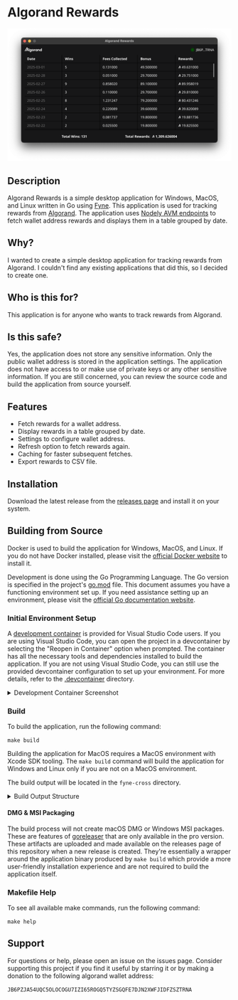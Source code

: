 # Algorand Rewards

![Screenshot](build/package/darwin/screenshot.png)

## Description
Algorand Rewards is a simple desktop application for Windows, MacOS, and Linux written in Go using [Fyne](https://github.com/fyne-io/fyne). This application is used for tracking rewards from [Algorand](https://github.com/algorand/go-algorand). The application uses [Nodely AVM endpoints](https://nodely.io/docs/free/endpoints/) to fetch wallet address rewards and displays them in a table grouped by date. 

## Why?
I wanted to create a simple desktop application for tracking rewards from Algorand. I couldn't find any existing applications that did this, so I decided to create one.

## Who is this for?
This application is for anyone who wants to track rewards from Algorand.

## Is this safe?
Yes, the application does not store any sensitive information. Only the public wallet address is stored in the application settings. The application does not have access to or make use of private keys or any other sensitive information. If you are still concerned, you can review the source code and build the application from source yourself.

## Features
- Fetch rewards for a wallet address.
- Display rewards in a table grouped by date.
- Settings to configure wallet address.
- Refresh option to fetch rewards again.
- Caching for faster subsequent fetches.
- Export rewards to CSV file.

## Installation
Download the latest release from the [releases page](https://github.com/calmdev/algorand-rewards/releases) and install it on your system.

## Building from Source
Docker is used to build the application for Windows, MacOS, and Linux. If you do not have Docker installed, please visit the [official Docker website](https://www.docker.com/get-started) to install it.

Development is done using the Go Programming Language. The Go version is specified in the project's [go.mod](./go.mod) file. This document assumes you have a functioning environment set up. If you need assistance setting up an environment, please visit the [official Go documentation website](https://go.dev/doc).

### Initial Environment Setup
A [development container](https://containers.dev) is provided for Visual Studio Code users. If you are using Visual Studio Code, you can open the project in a devcontainer by selecting the "Reopen in Container" option when prompted. The container has all the necessary tools and dependencies installed to build the application. If you are not using Visual Studio Code, you can still use the provided devcontainer configuration to set up your environment. For more details, refer to the [.devcontainer](./.devcontainer) directory.

<details>
    <summary>Development Container Screenshot</summary>
    <img src=".devcontainer/screenshot.png" alt="Screenshot">
</details>

### Build
To build the application, run the following command:

```
make build
```

Building the application for MacOS requires a MacOS environment with Xcode SDK tooling. The `make build` command will build the application for Windows and Linux only if you are not on a MacOS environment.

The build output will be located in the `fyne-cross` directory.

<details>
    <summary>Build Output Structure</summary>
    <ul>
        <li><code>bin</code> - contains the go binary built for each platform.</li>
        <li><code>dist</code> - contains the packaged application for each platform.</li>
    </ul>
    <pre>
fyne-cross
├── bin
│   ├── darwin-arm64
│   ├── linux-arm64
│   ├── windows-arm64
│   └── etc
└── dist
    ├── darwin-arm64
    ├── linux-arm64
    ├── windows-arm64
    └── etc
    </pre>
</details>

#### DMG & MSI Packaging
The build process will not create macOS DMG or Windows MSI packages. These are features of [goreleaser](https://goreleaser.com/) that are only available in the pro version. These artifacts are uploaded and made available on the releases page of this repository when a new release is created. They're essentially a wrapper around the application binary produced by `make build` which provide a more user-friendly installation experience and are not required to build the application itself.

### Makefile Help
To see all available make commands, run the following command:

```
make help
```

## Support
For questions or help, please open an issue on the issues page. Consider supporting this project if you find it useful by starring it or by making a donation to the following algorand wallet address:

```
JB6PZJA54UQC5OLOCOGU7IZI65ROGQ5TYZSGQFE7DJN2XWFJIDFZSZTRNA
```